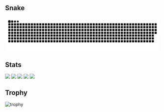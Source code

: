 ## Snake
<picture>
  <source media="(prefers-color-scheme: dark)" srcset="https://raw.githubusercontent.com/ijufumi/ijufumi/master/assets/images/snake-dark.svg">
  <source media="(prefers-color-scheme: light)" srcset="https://raw.githubusercontent.com/ijufumi/ijufumi/master/assets/images/snake.svg">
  <img alt="github contribution grid snake animation" src="https://raw.githubusercontent.com/ijufumi/ijufumi/master/assets/images/snake.svg">
</picture>

## Stats
![](http://github-profile-summary-cards.vercel.app/api/cards/profile-details?username=ijufumi&theme=gruvbox)
![](http://github-profile-summary-cards.vercel.app/api/cards/repos-per-language?username=ijufumi&theme=gruvbox)
![](http://github-profile-summary-cards.vercel.app/api/cards/most-commit-language?username=ijufumi&theme=gruvbox)
![](http://github-profile-summary-cards.vercel.app/api/cards/stats?username=ijufumi&theme=gruvbox)
![](http://github-profile-summary-cards.vercel.app/api/cards/productive-time?username=ijufumi&theme=gruvbox&utcOffset=9)

## Trophy
![trophy](https://github-profile-trophy.vercel.app/?username=Keichan15&theme=gruvbox)
